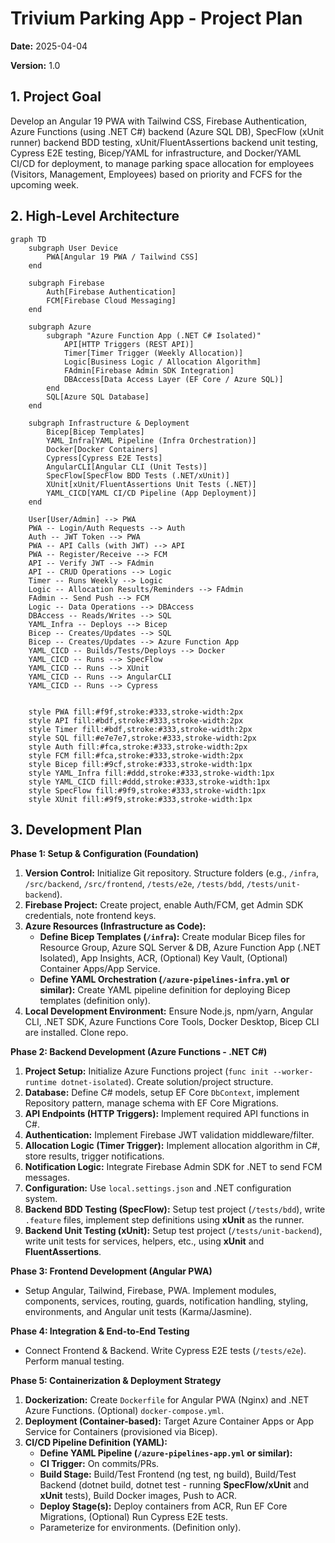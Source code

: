 # Trivium Parking App - Project Plan

**Date:** 2025-04-04

**Version:** 1.0

## 1. Project Goal

Develop an Angular 19 PWA with Tailwind CSS, Firebase Authentication, Azure Functions (using .NET C#) backend (Azure SQL DB), SpecFlow (xUnit runner) backend BDD testing, xUnit/FluentAssertions backend unit testing, Cypress E2E testing, Bicep/YAML for infrastructure, and Docker/YAML CI/CD for deployment, to manage parking space allocation for employees (Visitors, Management, Employees) based on priority and FCFS for the upcoming week.

## 2. High-Level Architecture

```mermaid
graph TD
    subgraph User Device
        PWA[Angular 19 PWA / Tailwind CSS]
    end

    subgraph Firebase
        Auth[Firebase Authentication]
        FCM[Firebase Cloud Messaging]
    end

    subgraph Azure
        subgraph "Azure Function App (.NET C# Isolated)"
            API[HTTP Triggers (REST API)]
            Timer[Timer Trigger (Weekly Allocation)]
            Logic[Business Logic / Allocation Algorithm]
            FAdmin[Firebase Admin SDK Integration]
            DBAccess[Data Access Layer (EF Core / Azure SQL)]
        end
        SQL[Azure SQL Database]
    end

    subgraph Infrastructure & Deployment
        Bicep[Bicep Templates]
        YAML_Infra[YAML Pipeline (Infra Orchestration)]
        Docker[Docker Containers]
        Cypress[Cypress E2E Tests]
        AngularCLI[Angular CLI (Unit Tests)]
        SpecFlow[SpecFlow BDD Tests (.NET/xUnit)]
        XUnit[xUnit/FluentAssertions Unit Tests (.NET)]
        YAML_CICD[YAML CI/CD Pipeline (App Deployment)]
    end

    User[User/Admin] --> PWA
    PWA -- Login/Auth Requests --> Auth
    Auth -- JWT Token --> PWA
    PWA -- API Calls (with JWT) --> API
    PWA -- Register/Receive --> FCM
    API -- Verify JWT --> FAdmin
    API -- CRUD Operations --> Logic
    Timer -- Runs Weekly --> Logic
    Logic -- Allocation Results/Reminders --> FAdmin
    FAdmin -- Send Push --> FCM
    Logic -- Data Operations --> DBAccess
    DBAccess -- Reads/Writes --> SQL
    YAML_Infra -- Deploys --> Bicep
    Bicep -- Creates/Updates --> SQL
    Bicep -- Creates/Updates --> Azure Function App
    YAML_CICD -- Builds/Tests/Deploys --> Docker
    YAML_CICD -- Runs --> SpecFlow
    YAML_CICD -- Runs --> XUnit
    YAML_CICD -- Runs --> AngularCLI
    YAML_CICD -- Runs --> Cypress


    style PWA fill:#f9f,stroke:#333,stroke-width:2px
    style API fill:#bdf,stroke:#333,stroke-width:2px
    style Timer fill:#bdf,stroke:#333,stroke-width:2px
    style SQL fill:#e7e7e7,stroke:#333,stroke-width:2px
    style Auth fill:#fca,stroke:#333,stroke-width:2px
    style FCM fill:#fca,stroke:#333,stroke-width:2px
    style Bicep fill:#9cf,stroke:#333,stroke-width:1px
    style YAML_Infra fill:#ddd,stroke:#333,stroke-width:1px
    style YAML_CICD fill:#ddd,stroke:#333,stroke-width:1px
    style SpecFlow fill:#9f9,stroke:#333,stroke-width:1px
    style XUnit fill:#9f9,stroke:#333,stroke-width:1px

```

## 3. Development Plan

**Phase 1: Setup & Configuration (Foundation)**

1.  **Version Control:** Initialize Git repository. Structure folders (e.g., `/infra`, `/src/backend`, `/src/frontend`, `/tests/e2e`, `/tests/bdd`, `/tests/unit-backend`).
2.  **Firebase Project:** Create project, enable Auth/FCM, get Admin SDK credentials, note frontend keys.
3.  **Azure Resources (Infrastructure as Code):**
    - **Define Bicep Templates (`/infra`):** Create modular Bicep files for Resource Group, Azure SQL Server & DB, Azure Function App (.NET Isolated), App Insights, ACR, (Optional) Key Vault, (Optional) Container Apps/App Service.
    - **Define YAML Orchestration (`/azure-pipelines-infra.yml` or similar):** Create YAML pipeline definition for deploying Bicep templates (definition only).
4.  **Local Development Environment:** Ensure Node.js, npm/yarn, Angular CLI, .NET SDK, Azure Functions Core Tools, Docker Desktop, Bicep CLI are installed. Clone repo.

**Phase 2: Backend Development (Azure Functions - .NET C#)**

1.  **Project Setup:** Initialize Azure Functions project (`func init --worker-runtime dotnet-isolated`). Create solution/project structure.
2.  **Database:** Define C# models, setup EF Core `DbContext`, implement Repository pattern, manage schema with EF Core Migrations.
3.  **API Endpoints (HTTP Triggers):** Implement required API functions in C#.
4.  **Authentication:** Implement Firebase JWT validation middleware/filter.
5.  **Allocation Logic (Timer Trigger):** Implement allocation algorithm in C#, store results, trigger notifications.
6.  **Notification Logic:** Integrate Firebase Admin SDK for .NET to send FCM messages.
7.  **Configuration:** Use `local.settings.json` and .NET configuration system.
8.  **Backend BDD Testing (SpecFlow):** Setup test project (`/tests/bdd`), write `.feature` files, implement step definitions using **xUnit** as the runner.
9.  **Backend Unit Testing (xUnit):** Setup test project (`/tests/unit-backend`), write unit tests for services, helpers, etc., using **xUnit** and **FluentAssertions**.

**Phase 3: Frontend Development (Angular PWA)**

- Setup Angular, Tailwind, Firebase, PWA. Implement modules, components, services, routing, guards, notification handling, styling, environments, and Angular unit tests (Karma/Jasmine).

**Phase 4: Integration & End-to-End Testing**

- Connect Frontend & Backend. Write Cypress E2E tests (`/tests/e2e`). Perform manual testing.

**Phase 5: Containerization & Deployment Strategy**

1.  **Dockerization:** Create `Dockerfile` for Angular PWA (Nginx) and .NET Azure Functions. (Optional) `docker-compose.yml`.
2.  **Deployment (Container-based):** Target Azure Container Apps or App Service for Containers (provisioned via Bicep).
3.  **CI/CD Pipeline Definition (YAML):**
    - **Define YAML Pipeline (`/azure-pipelines-app.yml` or similar):**
    - **CI Trigger:** On commits/PRs.
    - **Build Stage:** Build/Test Frontend (ng test, ng build), Build/Test Backend (dotnet build, dotnet test - running **SpecFlow/xUnit** and **xUnit** tests), Build Docker images, Push to ACR.
    - **Deploy Stage(s):** Deploy containers from ACR, Run EF Core Migrations, (Optional) Run Cypress E2E tests.
    - Parameterize for environments. (Definition only).
